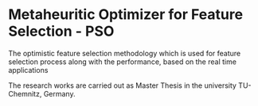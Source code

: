 # Metaheuritic Optimizer for Feature Selection - PSO

The optimistic feature selection methodology which is used for feature selection process along with the performance, based  on the real time applications

The research works are carried out as Master Thesis in the university TU-Chemnitz, Germany.



